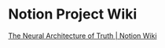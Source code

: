 # Notion Project Wiki

[The Neural Architecture of Truth | Notion Wiki](https://morningstargfx.notion.site/Neural-Architecture-of-Truth-Detection-163eac90dca5806387fdf81b5a666b26?pvs=4)
